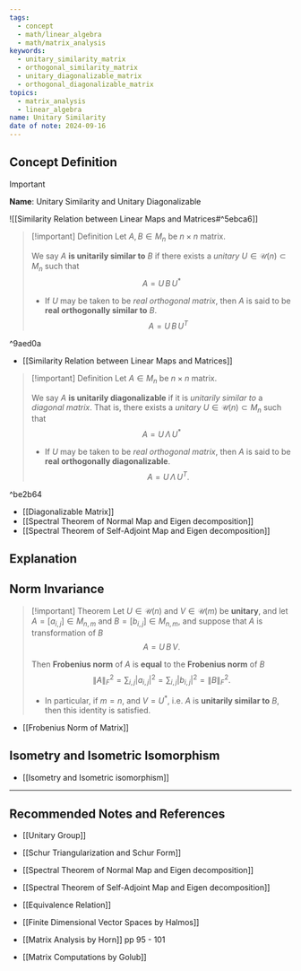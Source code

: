 ```yaml
---
tags:
  - concept
  - math/linear_algebra
  - math/matrix_analysis
keywords:
  - unitary_similarity_matrix
  - orthogonal_similarity_matrix
  - unitary_diagonalizable_matrix
  - orthogonal_diagonalizable_matrix
topics:
  - matrix_analysis
  - linear_algebra
name: Unitary Similarity
date of note: 2024-09-16
---
```


## Concept Definition

>[!important]
>**Name**: Unitary Similarity and Unitary Diagonalizable

![[Similarity Relation between Linear Maps and Matrices#^5ebca6]]

>[!important] Definition
>Let $A, B\in M_{n}$ be $n\times n$ matrix. 
>
>We say $A$ **is unitarily similar to** $B$ if there exists a *unitary* $U\in \mathcal{U}(n) \subset M_{n}$ such that 
>$$
> A = U\,B\,U^{*}
>$$
>- If $U$ may be taken to be *real orthogonal matrix*, then $A$ is said to be **real orthogonally similar to** $B$. $$A = U\,B\,U^{T}$$

^9aed0a

- [[Similarity Relation between Linear Maps and Matrices]]


>[!important] Definition
>Let $A \in M_{n}$ be $n\times n$ matrix. 
>
>We say $A$ **is unitarily diagonalizable**  if it is *unitarily similar to* a *diagonal matrix*. That is, there exists a *unitary* $U\in \mathcal{U}(n) \subset M_{n}$ such that 
>$$
> A = U\,\Lambda\,U^{*}
>$$
>- If $U$ may be taken to be *real orthogonal matrix*, then $A$ is said to be **real orthogonally diagonalizable**. $$A = U\,\Lambda\,U^{T}.$$

^be2b64

- [[Diagonalizable Matrix]]
- [[Spectral Theorem of Normal Map and Eigen decomposition]]
- [[Spectral Theorem of Self-Adjoint Map and Eigen decomposition]]


## Explanation


## Norm Invariance 

>[!important] Theorem
>Let $U\in \mathcal{U}(n)$ and $V\in \mathcal{U}(m)$ be **unitary**, and let $A = [a_{i,j}]\in M_{n,m}$ and $B = [b_{i,j}]\in M_{n,m}$, and suppose that $A$ is transformation of $B$ $$A = U\,B\,V.$$
>
>Then **Frobenius norm** of $A$ is **equal** to the  **Frobenius norm** of $B$ 
>$$
>\lVert A \rVert_{F}^{2} = \sum_{i,j}|a_{i,j}|^2 = \sum_{i,j}|b_{i,j}|^2 = \lVert B \rVert_{F}^2.  
>$$
>- In particular, if $m=n$, and $V= U^{*}$, i.e. $A$ is **unitarily similar to** $B$, then this identity is satisfied.

- [[Frobenius Norm of Matrix]]




## Isometry and Isometric Isomorphism

- [[Isometry and Isometric isomorphism]]



-----------
##  Recommended Notes and References


- [[Unitary Group]]

- [[Schur Triangularization and Schur Form]]
- [[Spectral Theorem of Normal Map and Eigen decomposition]]
- [[Spectral Theorem of Self-Adjoint Map and Eigen decomposition]]
- [[Equivalence Relation]]


- [[Finite Dimensional Vector Spaces by Halmos]]
- [[Matrix Analysis by Horn]] pp 95 - 101
- [[Matrix Computations by Golub]]
